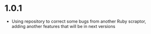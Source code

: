 # 1.0.1

- Using repository to correct some bugs from another Ruby scraptor, adding another features that will be in next versions